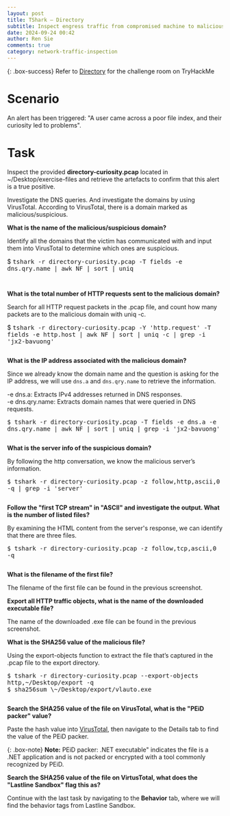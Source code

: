 ```yaml
---
layout: post
title: TShark – Directory
subtitle: Inspect engress traffic from compromised machine to malicious domain with TShark
date: 2024-09-24 00:42
author: Ren Sie
comments: true
category: network-traffic-inspection
---
```


{: .box-success}
 Refer to [Directory](https://tryhackme.com/r/room/tsharkchallengestwo) for the challenge room on TryHackMe

<!-- wp:heading {"level":1,"fontSize":"large"} -->
<h1 class="wp-block-heading has-large-font-size">Scenario</h1>
<!-- /wp:heading -->

<!-- wp:paragraph {"align":"justify","fontSize":"small"} -->
<p class="has-text-align-justify has-small-font-size">An alert has been triggered: "A user came across a poor file index, and their curiosity led to problems". </p>
<!-- /wp:paragraph -->

<!-- wp:heading {"level":1,"fontSize":"large"} -->
<h1 class="wp-block-heading has-large-font-size">Task</h1>
<!-- /wp:heading -->

<!-- wp:paragraph {"align":"justify","fontSize":"small"} -->
<p class="has-text-align-justify has-small-font-size">Inspect the provided <strong>directory-curiosity.pcap</strong> located in ~/Desktop/exercise-files and retrieve the artefacts to confirm that this alert is a true positive.</p>
<!-- /wp:paragraph -->

<!-- wp:paragraph {"align":"justify","fontSize":"small"} -->
<p class="has-text-align-justify has-small-font-size">Investigate the DNS queries. And investigate the domains by using VirusTotal. According to VirusTotal, there is a domain marked as malicious/suspicious.</p>
<!-- /wp:paragraph -->

<!-- wp:paragraph {"fontSize":"small"} -->
<p class="has-small-font-size"><strong>What is the name of the malicious/suspicious domain?</strong></p>
<!-- /wp:paragraph -->

<!-- wp:paragraph {"align":"justify","fontSize":"small"} -->
<p class="has-text-align-justify has-small-font-size">Identify all the domains that the victim has communicated with and input them into VirusTotal to determine which ones are suspicious.</p>
<!-- /wp:paragraph -->

<!-- wp:paragraph {"align":"justify","backgroundColor":"tertiary","fontSize":"small"} -->
<p class="has-text-align-justify has-tertiary-background-color has-background has-small-font-size">$ <kbd>tshark -r directory-curiosity.pcap -T fields -e dns.qry.name | awk NF | sort | uniq</kbd></p>
<!-- /wp:paragraph -->

<!-- wp:image {"id":1629,"sizeSlug":"large","linkDestination":"media"} -->
<figure class="wp-block-image size-large"><a href="https://1earnwithren.wordpress.com/wp-content/uploads/2024/09/image-572.png"><img src="https://1earnwithren.wordpress.com/wp-content/uploads/2024/09/image-572.png?w=1024" alt="" class="wp-image-1629" /></a></figure>
<!-- /wp:image -->

<!-- wp:image {"id":1624,"sizeSlug":"large","linkDestination":"none"} -->
<figure class="wp-block-image size-large"><img src="https://1earnwithren.wordpress.com/wp-content/uploads/2024/09/image-571.png?w=1024" alt="" class="wp-image-1624" /></figure>
<!-- /wp:image -->

<!-- wp:paragraph {"align":"justify","fontSize":"small"} -->
<p class="has-text-align-justify has-small-font-size"><strong>What is the total number of HTTP requests sent to the malicious domain?</strong></p>
<!-- /wp:paragraph -->

<!-- wp:paragraph {"align":"justify","fontSize":"small"} -->
<p class="has-text-align-justify has-small-font-size">Search for all HTTP request packets in the .pcap file, and count how many packets are to the malicious domain with uniq -c.</p>
<!-- /wp:paragraph -->

<!-- wp:paragraph {"align":"justify","backgroundColor":"tertiary","fontSize":"small"} -->
<p class="has-text-align-justify has-tertiary-background-color has-background has-small-font-size">$ <kbd>tshark -r directory-curiosity.pcap -Y 'http.request' -T fields -e http.host | awk NF | sort | uniq -c | grep -i 'jx2-bavuong'</kbd></p>
<!-- /wp:paragraph -->

<!-- wp:image {"id":1631,"sizeSlug":"large","linkDestination":"media"} -->
<figure class="wp-block-image size-large"><a href="https://1earnwithren.wordpress.com/wp-content/uploads/2024/09/image-573.png"><img src="https://1earnwithren.wordpress.com/wp-content/uploads/2024/09/image-573.png?w=1024" alt="" class="wp-image-1631" /></a></figure>
<!-- /wp:image -->

<!-- wp:paragraph {"align":"justify","fontSize":"small"} -->
<p class="has-text-align-justify has-small-font-size"><strong>What is the IP address associated with the malicious domain?</strong></p>
<!-- /wp:paragraph -->

<!-- wp:paragraph {"fontSize":"small"} -->
<p class="has-small-font-size">Since we already know the domain name and the question is asking for the IP address, we will use&nbsp;<code>dns.a</code>&nbsp;and&nbsp;<code>dns.qry.name</code>&nbsp;to retrieve the information.</p>
<!-- /wp:paragraph -->

<!-- wp:paragraph {"align":"justify","backgroundColor":"tertiary","fontSize":"small"} -->
<p class="has-text-align-justify has-tertiary-background-color has-background has-small-font-size">-e dns.a: Extracts IPv4 addresses returned in DNS responses.<br>-e dns.qry.name: Extracts domain names that were queried in DNS requests.</p>
<!-- /wp:paragraph -->

<!-- wp:paragraph {"align":"justify","backgroundColor":"tertiary","fontSize":"small"} -->
<p class="has-text-align-justify has-tertiary-background-color has-background has-small-font-size"><kbd>$ tshark -r directory-curiosity.pcap -T fields -e dns.a -e dns.qry.name | awk NF | sort | uniq | grep -i 'jx2-bavuong'</kbd></p>
<!-- /wp:paragraph -->

<!-- wp:image {"id":1633,"sizeSlug":"large","linkDestination":"media"} -->
<figure class="wp-block-image size-large"><a href="https://1earnwithren.wordpress.com/wp-content/uploads/2024/09/image-574.png"><img src="https://1earnwithren.wordpress.com/wp-content/uploads/2024/09/image-574.png?w=1024" alt="" class="wp-image-1633" /></a></figure>
<!-- /wp:image -->

<!-- wp:paragraph {"align":"justify","fontSize":"small"} -->
<p class="has-text-align-justify has-small-font-size"><strong>What is the server info of the suspicious domain?</strong></p>
<!-- /wp:paragraph -->

<!-- wp:paragraph {"fontSize":"small"} -->
<p class="has-small-font-size">By following the http conversation, we know the malicious server’s information.</p>
<!-- /wp:paragraph -->

<!-- wp:paragraph {"align":"justify","backgroundColor":"tertiary","fontSize":"small"} -->
<p class="has-text-align-justify has-tertiary-background-color has-background has-small-font-size"><kbd>$ tshark -r directory-curiosity.pcap -z follow,http,ascii,0 -q | grep -i 'server'</kbd></p>
<!-- /wp:paragraph -->

<!-- wp:image {"id":1635,"sizeSlug":"large","linkDestination":"media"} -->
<figure class="wp-block-image size-large"><a href="https://1earnwithren.wordpress.com/wp-content/uploads/2024/09/image-575.png"><img src="https://1earnwithren.wordpress.com/wp-content/uploads/2024/09/image-575.png?w=1024" alt="" class="wp-image-1635" /></a></figure>
<!-- /wp:image -->

<!-- wp:paragraph {"align":"justify","fontSize":"small"} -->
<p class="has-text-align-justify has-small-font-size"><strong>Follow the "first TCP stream" in "ASCII" and investigate the output. What is the number of listed files?</strong></p>
<!-- /wp:paragraph -->

<!-- wp:paragraph {"fontSize":"small"} -->
<p class="has-small-font-size">By examining the HTML content from the server's response, we can identify that there are three files.</p>
<!-- /wp:paragraph -->

<!-- wp:paragraph {"align":"justify","backgroundColor":"tertiary","fontSize":"small"} -->
<p class="has-text-align-justify has-tertiary-background-color has-background has-small-font-size"><kbd>$ tshark -r directory-curiosity.pcap -z follow,tcp,ascii,0 -q</kbd></p>
<!-- /wp:paragraph -->

<!-- wp:image {"id":1637,"sizeSlug":"large","linkDestination":"media"} -->
<figure class="wp-block-image size-large"><a href="https://1earnwithren.wordpress.com/wp-content/uploads/2024/09/image-576.png"><img src="https://1earnwithren.wordpress.com/wp-content/uploads/2024/09/image-576.png?w=1024" alt="" class="wp-image-1637" /></a></figure>
<!-- /wp:image -->

<!-- wp:paragraph {"fontSize":"small"} -->
<p class="has-small-font-size"><strong>What is the filename of the first file?</strong></p>
<!-- /wp:paragraph -->

<!-- wp:paragraph {"fontSize":"small"} -->
<p class="has-small-font-size">The filename of the first file can be found in the previous screenshot.</p>
<!-- /wp:paragraph -->

<!-- wp:paragraph {"align":"justify","fontSize":"small"} -->
<p class="has-text-align-justify has-small-font-size"><strong>Export all HTTP traffic objects, what is the name of the downloaded executable file?</strong></p>
<!-- /wp:paragraph -->

<!-- wp:paragraph {"fontSize":"small"} -->
<p class="has-small-font-size">The name of the downloaded .exe file can be found in the previous screenshot.</p>
<!-- /wp:paragraph -->

<!-- wp:paragraph {"fontSize":"small"} -->
<p class="has-small-font-size"><strong>What is the SHA256 value of the malicious file?</strong></p>
<!-- /wp:paragraph -->

<!-- wp:paragraph {"fontSize":"small"} -->
<p class="has-small-font-size">Using the export-objects function to extract the file that’s captured in the .pcap file to the export directory.</p>
<!-- /wp:paragraph -->

<!-- wp:paragraph {"align":"justify","backgroundColor":"tertiary","fontSize":"small"} -->
<p class="has-text-align-justify has-tertiary-background-color has-background has-small-font-size"><kbd>$ tshark -r directory-curiosity.pcap --export-objects http,~/Desktop/export -q<br>$ sha256sum <kbd>\~/Desktop/export</kbd>/vlauto.exe</kbd></p>
<!-- /wp:paragraph -->

<!-- wp:image {"id":1640,"sizeSlug":"large","linkDestination":"media"} -->
<figure class="wp-block-image size-large"><a href="https://1earnwithren.wordpress.com/wp-content/uploads/2024/09/image-577.png"><img src="https://1earnwithren.wordpress.com/wp-content/uploads/2024/09/image-577.png?w=1024" alt="" class="wp-image-1640" /></a></figure>
<!-- /wp:image -->

<!-- wp:paragraph {"fontSize":"small"} -->
<p class="has-small-font-size"><strong>Search the SHA256 value of the file on VirusTotal, what is the "PEiD packer" value?</strong></p>
<!-- /wp:paragraph -->

<!-- wp:paragraph {"align":"justify","fontSize":"small"} -->
<p class="has-text-align-justify has-small-font-size">Paste the hash value into <a href="https://www.virustotal.com/gui/file/b4851333efaf399889456f78eac0fd532e9d8791b23a86a19402c1164aed20de/details">VirusTotal</a>, then navigate to the Details tab to find the value of the PEiD packer.</p>
<!-- /wp:paragraph -->

{: .box-note}
**Note:** PEiD packer: .NET executable" indicates the file is a .NET application and is not packed or encrypted with a tool commonly recognized by PEiD.

<!-- wp:paragraph {"align":"justify","fontSize":"small"} -->
<p class="has-text-align-justify has-small-font-size"><strong>Search the SHA256 value of the file on VirtusTotal, what does the "Lastline Sandbox" flag this as?</strong></p>
<!-- /wp:paragraph -->

<!-- wp:paragraph {"align":"justify","fontSize":"small"} -->
<p class="has-text-align-justify has-small-font-size">Continue with the last task by navigating to the <strong>Behavior</strong> tab, where we will find the behavior tags from Lastline Sandbox.</p>
<!-- /wp:paragraph -->

<!-- wp:image {"id":1643,"sizeSlug":"large","linkDestination":"media"} -->
<figure class="wp-block-image size-large"><a href="https://1earnwithren.wordpress.com/wp-content/uploads/2024/09/image-578.png"><img src="https://1earnwithren.wordpress.com/wp-content/uploads/2024/09/image-578.png?w=1024" alt="" class="wp-image-1643" /></a></figure>
<!-- /wp:image -->

